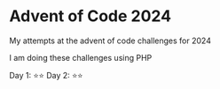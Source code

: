 # Advent of Code 2024

My attempts at the advent of code challenges for 2024

I am doing these challenges using PHP

Day 1: :star::star:
Day 2: :star::star:
